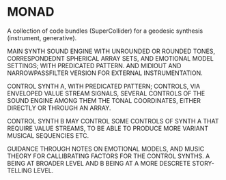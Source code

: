 # MONAD

A collection of code bundles (SuperCollider) for a geodesic synthesis (instrument, generative).



MAIN SYNTH SOUND ENGINE WITH UNROUNDED OR ROUNDED TONES, CORRESPONDEDNT SPHERICAL ARRAY SETS, AND EMOTIONAL MODEL SETTINGS; WITH PREDICATED PATTERN. AND MIDIOUT AND NARROWPASSFILTER VERSION FOR EXTERNAL INSTRUMENTATION.

CONTROL SYNTH A, WITH PREDICATED PATTERN; CONTROLS, VIA ENVELOPED VALUE STREAM SIGNALS, SEVERAL CONTROLS OF THE SOUND ENGINE AMONG THEM THE TONAL COORDINATES, EITHER DIRECTLY OR THROUGH AN ARRAY.

CONTROL SYNTH B MAY CONTROL SOME CONTROLS OF SYNTH A THAT REQUIRE VALUE STREAMS, TO BE ABLE TO PRODUCE MORE VARIANT MUSICAL SEQUENCIES ETC.

GUIDANCE THROUGH NOTES ON EMOTIONAL MODELS, AND MUSIC THEORY FOR CALLIBRATING FACTORS FOR THE CONTROL SYNTHS. A BEING AT BROADER LEVEL AND B BEING AT A MORE DESCRETE STORY-TELLING LEVEL.
